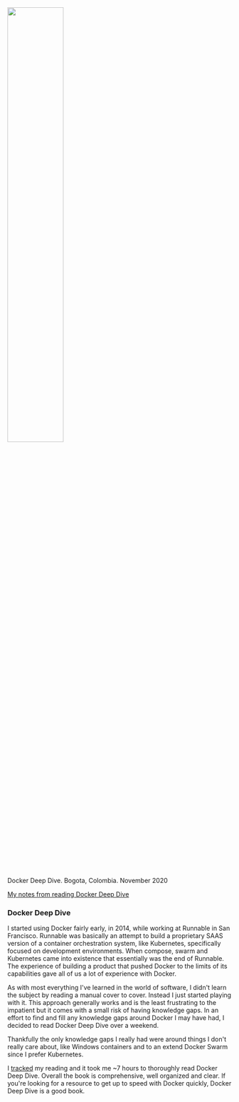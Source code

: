 <img src="/static/images/2020-11-25/docker_deep_dive.jpeg" style="width:50%;">
<figcaption>Docker Deep Dive. Bogota, Colombia. November 2020</figcaption>

[My notes from reading Docker Deep Dive][1]

### Docker Deep Dive

I started using Docker fairly early, in 2014, while working at Runnable in San
Francisco. Runnable was basically an attempt to build a proprietary SAAS
version of a container orchestration system, like Kubernetes, specifically
focused on development environments. When compose, swarm and Kubernetes came
into existence that essentially was the end of Runnable. The experience of
building a product that pushed Docker to the limits of its capabilities gave
all of us a lot of experience with Docker.

As with most everything I've learned in the world of software, I didn't learn
the subject by reading a manual cover to cover. Instead I just started playing
with it. This approach generally works and is the least frustrating to the
impatient but it comes with a small risk of having knowledge gaps. In an effort
to find and fill any knowledge gaps around Docker I may have had, I decided to
read Docker Deep Dive over a weekend.

Thankfully the only knowledge gaps I really had were around things I don't
really care about, like Windows containers and to an extend Docker Swarm since
I prefer Kubernetes.

I [tracked][2] my reading and it took me ~7 hours to thoroughly read Docker
Deep Dive. Overall the book is comprehensive, well organized and clear. If
you're looking for a resource to get up to speed with Docker quickly, Docker
Deep Dive is a good book.

[1]: https://gist.github.com/cflynn07/a53b9f19cb179f9ef22998af62f7842a
[2]: /posts/2020-03-27-quantifying-and-time-tracking-reading
